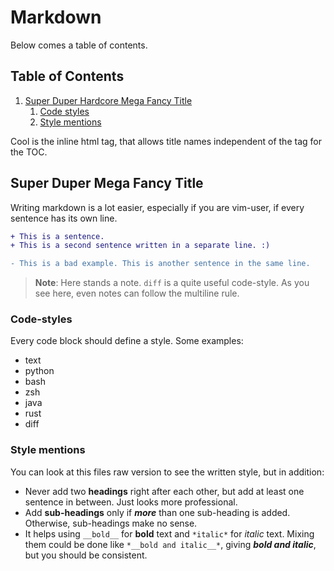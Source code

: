 # Markdown

Below comes a table of contents.

## Table of Contents

1. [Super Duper Hardcore Mega Fancy Title](#fancy-title)
    1. [Code styles](#code-styles)
    2. [Style mentions](#style-mentions)

Cool is the inline html tag, that allows title names independent of the tag for the TOC.

## Super Duper Mega Fancy Title <a name="fancy-title"></a>

Writing markdown is a lot easier, especially if you are vim-user, if every sentence has its own line.

```diff
+ This is a sentence.
+ This is a second sentence written in a separate line. :)

- This is a bad example. This is another sentence in the same line.
```

> __Note__: Here stands a note.
> `diff` is a quite useful code-style.
> As you see here, even notes can follow the multiline rule.

### Code-styles <a name="code-styles"></a>

Every code block should define a style.
Some examples:

- text
- python
- bash
- zsh
- java
- rust
- diff

### Style mentions <a name="style-mentions"></a>

You can look at this files raw version to see the written style, but in addition:

- Never add two __headings__ right after each other, but add at least one sentence in between.
  Just looks more professional.
- Add __sub-headings__ only if *__more__* than one sub-heading is added.
  Otherwise, sub-headings make no sense.
- It helps using `__bold__` for __bold__ text and `*italic*` for *italic* text.
  Mixing them could be done like `*__bold and italic__*`, giving *__bold and italic__*, but you should be consistent.
